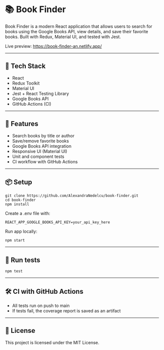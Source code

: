 # 📚 Book Finder

Book Finder is a modern React application that allows users to search for books using the Google Books API, view details, and save their favorite books. Built with Redux, Material UI, and tested with Jest.

Live preview: https://book-finder-an.netlify.app/

---

## 🔧 Tech Stack

- React
- Redux Toolkit
- Material UI
- Jest + React Testing Library
- Google Books API
- GitHub Actions (CI)

---

## 🚀 Features

- Search books by title or author
- Save/remove favorite books
- Google Books API integration
- Responsive UI (Material UI)
- Unit and component tests
- CI workflow with GitHub Actions

---

## 📦 Setup

```
git clone https://github.com/AlexandraNedelcu/book-finder.git
cd book-finder
npm install
```

Create a .env file with:
```
REACT_APP_GOOGLE_BOOKS_API_KEY=your_api_key_here
```

Run app locally:
```
npm start
```

---

## 🧪 Run tests

```
npm test
```

---

## 🛠 CI with GitHub Actions

- All tests run on push to main
- If tests fail, the coverage report is saved as an artifact

---

## 📄 License

This project is licensed under the MIT License.
